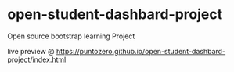 # open-student-dashbard-project
Open source bootstrap learning Project


live preview @ https://puntozero.github.io/open-student-dashbard-project/index.html
